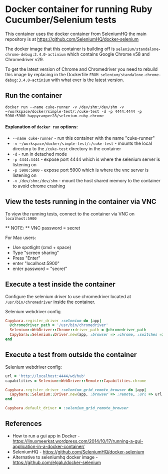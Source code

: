 # Docker container for running Ruby Cucumber/Selenium tests

This container uses the docker container from SeleniumHQ the main repository is at 
https://github.com/SeleniumHQ/docker-selenium 

The docker image that this container is building off is `selenium/standalone-chrome-debug:3.4.0-actinium` which contains Google Chrome v58 and Chromedriver v29.

To get the latest version of Chrome and Chromedriver you need to rebuild this image by replacing
in the Dockerfile
`FROM selenium/standalone-chrome-debug:3.4.0-actinium` 
with what ever is the latest version.

## Run the container
`docker run --name cuke-runner -v /dev/shm:/dev/shm -v ~/workspace/docker/simple-test/:/cuke-test -d -p 4444:4444 -p 5900:5900 happycamper28/selenium-ruby-chrome`

#### Explanation of `docker run` options: 
* `--name cuke-runner` - run this container with the name "cuke-runner"
* `-v ~/workspace/docker/simple-test/:/cuke-test` - mounts the local directory to the `/cuke-test` directory in the container
* `-d` - run in detached mode
* `-p 4444:4444` - expose port 4444 which is where the selenium server is listening on
* `-p 5900:5900` - expose port 5900 which is where the vnc server is listening on
* `-v /dev/shm:/dev/shm` - mount the host shared memory to the container to avoid chrome crashing

## View the tests running in the container via VNC 

To view the running tests, connect to the container via VNC on `localhost:5900`

** NOTE: ** VNC password = secret 

For Mac users:
* Use spotlight (cmd + space)
* Type "screen sharing"
* Press "Enter"
* enter "localhost:5900"
* enter password = "secret"

## Execute a test inside the container 
Configure the selenium driver to use chromedriver located at `/usr/bin/chromedriver` inside the container.

Selenium webdriver config 
```ruby
Capybara.register_driver :selenium do |app|
  @chromedriver_path = '/usr/bin/chromedriver'
  Selenium::WebDriver::Chrome::driver_path = @chromedriver_path
  Capybara::Selenium::Driver.new(app, :browser => :chrome, :switches => %w[--disable-popup-blocking, --disable-extensions])
end
```


## Execute a test from outside the container
Selenium webdriver config:

```ruby
url = 'http://localhost:4444/wd/hub'
capabilities = Selenium::WebDriver::Remote::Capabilities.chrome

Capybara.register_driver :selenium_grid_remote_browser do |app|
  Capybara::Selenium::Driver.new(app, :browser => :remote, :url => url, :desired_capabilities => capabilities )
end

Capybara.default_driver = :selenium_grid_remote_browser

```

## References
* How to run a gui app in Docker - https://linuxmeerkat.wordpress.com/2014/10/17/running-a-gui-application-in-a-docker-container/
* SeleniumHQ - https://github.com/SeleniumHQ/docker-selenium 
* Alternative to seleniumhq docker image - https://github.com/elgalu/docker-selenium 
* 
